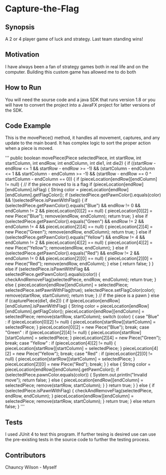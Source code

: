 # Capture-the-Flag
## Synopsis
A 2 or 4 player game of luck and strategy. Last team standing wins!

## Motivation
I have always been a fan of strategy games both in real life and on the computer. Building this custom game has allowed me to do both

## How to Run
You will need the sourse code and a java SDK that runs version 1.8 or you will have to convert the project into a JavaFX project for latter versions of the SDK.

## Code Example
This is the movePiece() method, it handles all movement, captures, and any update to the main board. It has complex logic to sort the proper action when a piece is moved.

'''
public boolean movePiece(Piece selectedPiece, int startRow, int startColumn, int endRow, int endColumn,
                             int die1, int die2) {
        if ((startRow - endRow <= 1 && startRow - endRow >= -1) &&
                (startColumn - endColumn <= 1 && startColumn - endColumn >= -1) &&
                (startRow - endRow == 0 ^ startColumn - endColumn == 0)) {
            if (pieceLocation[endRow][endColumn] != null) {
                // if the piece moved to is a flag
                if (pieceLocation[endRow][endColumn].isFlag) {
                    String color = pieceLocation[endRow][endColumn].getFlagColor();
                    if (selectedPiece.getPawnColor().equals(color) && !(selectedPiece.isPawnWithFlag)) {
                        if (selectedPiece.getPawnColor().equals("Blue") && endRow != 0 && endColumn != 2
                                && pieceLocation[0][2] == null) {
                            pieceLocation[0][2] = new Piece("Blue");
                            remove(endRow, endColumn);
                            return true;
                        } else if (selectedPiece.getPawnColor().equals("Green") && endRow != 2 && endColumn != 4
                                && pieceLocation[2][4] == null) {
                            pieceLocation[2][4] = new Piece("Green");
                            remove(endRow, endColumn);
                            return true;
                        } else if (selectedPiece.getPawnColor().equals("Yellow") && endRow != 4 && endColumn != 2
                                && pieceLocation[4][2] == null) {
                            pieceLocation[4][2] = new Piece("Yellow");
                            remove(endRow, endColumn);
                        } else if (selectedPiece.getPawnColor().equals("Red") && endRow != 2 && endColumn != 0
                                && pieceLocation[2][0] == null) {
                            pieceLocation[2][0] = new Piece("Red");
                            remove(endRow, endColumn);
                        } else {
                            return false;
                        }
                    } else if (selectedPiece.isPawnWithFlag && selectedPiece.getPawnColor().equals(color)) {
                        checkAndRemoveFlag(selectedPiece, endRow, endColumn);
                        return true;
                    } else {
                        pieceLocation[endRow][endColumn] = selectedPiece;
                        selectedPiece.setPawnWithFlag(true);
                        selectedPiece.setFlagColor(color);
                        remove(startRow, startColumn);
                        return true;
                    }
                    // if the piece is a pawn
                } else if (capturePiece(die1, die2)) {
                    if (pieceLocation[endRow][endColumn].isPawnWithFlag) {
                        String color = pieceLocation[endRow][endColumn].getFlagColor();
                        pieceLocation[endRow][endColumn] = selectedPiece;
                        remove(startRow, startColumn);
                        switch (color) {
                            case "Blue" :
                                if (pieceLocation[0][2] != null) {
                                    pieceLocation[startRow][startColumn] = selectedPiece;
                                }
                                pieceLocation[0][2] = new Piece("Blue");
                                break;
                            case "Green" :
                                if (pieceLocation[2][4] != null) {
                                    pieceLocation[startRow][startColumn] = selectedPiece;
                                }
                                pieceLocation[2][4] = new Piece("Green");
                                break;
                            case "Yellow" :
                                if (pieceLocation[4][2] != null) {
                                    pieceLocation[startRow][startColumn] = selectedPiece;
                                }
                                pieceLocation[4][2] = new Piece("Yellow");
                                break;
                            case "Red" :
                                if (pieceLocation[2][0] != null) {
                                    pieceLocation[startRow][startColumn] = selectedPiece;
                                }
                                pieceLocation[2][0] = new Piece("Red");
                                break;
                        }
                    } else {
                        String color = pieceLocation[endRow][endColumn].getPawnColor();
                        if (selectedPiece.pawnColor.equals(color)) {
                            System.out.println("Invalid move");
                            return false;
                        } else {
                            pieceLocation[endRow][endColumn] = selectedPiece;
                            remove(startRow, startColumn);
                        }
                    }
                    return true;
                }
            } else {
                if (selectedPiece.isPawnWithFlag) {
                    checkAndRemoveFlag(selectedPiece, endRow, endColumn);
                }
                pieceLocation[endRow][endColumn] = selectedPiece;
                remove(startRow, startColumn);
            }
            return true;
        } else return false;
    }
'''

## Tests
I used JUnit 4 to test this program. If further tesing is desired use can use the pre-existing tests in the source code to further the testing process.

## Contributors
Chauncy Wilson - Myself
